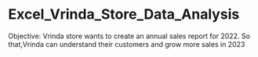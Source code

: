 # Excel_Vrinda_Store_Data_Analysis

Objective:
Vrinda store wants to create an annual sales report for 2022. So that,Vrinda can understand their customers and grow more sales in 2023 
